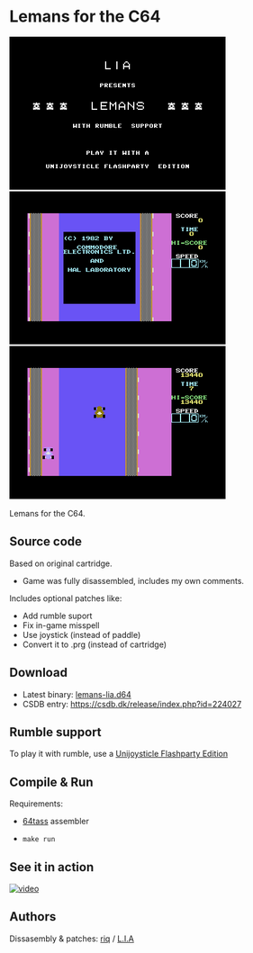 # Lemans for the C64

![screenshot_intro]
![screenshot_title]
![screenshot_game]

[screenshot_intro]: images/screenshot_intro.png
[screenshot_title]: images/screenshot_title.png
[screenshot_game]: images/screenshot_game.png


Lemans for the C64.

## Source code

Based on original cartridge.

- Game was fully disassembled, includes my own comments.


Includes optional patches like:

- Add rumble suport
- Fix in-game misspell
- Use joystick (instead of paddle)
- Convert it to .prg (instead of cartridge)


## Download

- Latest binary: [lemans-lia.d64]
- CSDB entry: https://csdb.dk/release/index.php?id=224027

[lemans-lia.d64]: bin/lemans-lia.d64

## Rumble support

To play it with rumble, use a [Unijoysticle Flashparty Edition][uni2_flashparty]

[uni2_flashparty]: https://gitlab.com/ricardoquesada/unijoysticle2/-/tree/main/board/unijoysticle2_flashparty2022

## Compile & Run

Requirements:
- [64tass] assembler

- `make run`


[64tass]: http://tass64.sourceforge.net/

## See it in action

[![video](https://img.youtube.com/vi/vCj45OX43JE/0.jpg)](https://www.youtube.com/watch?v=vCj45OX43JE)

## Authors

Dissasembly & patches: [riq][retro_moe] / [L.I.A][lia]

[retro_moe]: https://retro.moe
[lia]: https://lia.rebelion.digital

